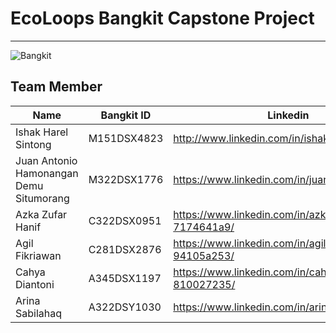 # EcoLoops Bangkit Capstone Project
---
![Bangkit](https://sevima.com/wp-content/uploads/2021/02/Program-Bangkit.png)

## Team Member
| Name                                    | Bangkit ID  | Linkedin                                                | GitHub                            |
| --------------------------------------- | ----------- | ------------------------------------------------------- | --------------------------------- |
| Ishak Harel Sintong                     | M151DSX4823 | http://www.linkedin.com/in/ishakharels                  | https://github.com/ishakharel     |
| Juan Antonio Hamonangan Demu Situmorang | M322DSX1776 | https://www.linkedin.com/in/juanahdsitumorang/          | https://github.com/Icharuss 
| Azka Zufar Hanif                        | C322DSX0951 | https://www.linkedin.com/in/azka-zufar-hanif-7174641a9/ | https://github.com/azkazufarh     |
| Agil Fikriawan                          | C281DSX2876 | https://www.linkedin.com/in/agil-fikriawan-94105a253/   | https://github.com/Sembarang28    |
| Cahya Diantoni                          | A345DSX1197 | https://www.linkedin.com/in/cahya-diantoni-810027235/   | https://github.com/cahyadiantoni  |
| Arina Sabilahaq                         | A322DSY1030 | https://www.linkedin.com/in/arinasabilahaq              | https://github.com/arinasabilahaq |
